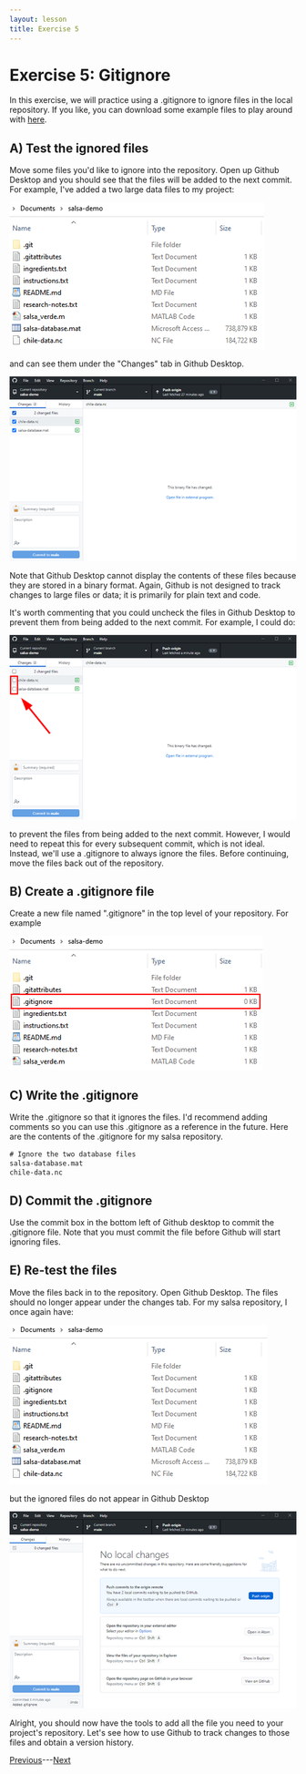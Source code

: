 ```yaml
---
layout: lesson
title: Exercise 5
---
```


# Exercise 5: Gitignore

In this exercise, we will practice using a .gitignore to ignore files in the local repository. If you like, you can download some example files to play around with <a href="..\demo-files\gitignore-demo-files.zip" download>here</a>.

## A) Test the ignored files

Move some files you'd like to ignore into the repository. Open up Github Desktop and you should see that the files will be added to the next commit. For example, I've added a two large data files to my project:

![A file browser shows the addition of two data files: 1. salsa-database.mat, and 2. chile-data.nc.](..\assets\images\E5\repo-contents-ignore.png)

and can see them under the "Changes" tab in Github Desktop.

![Github desktop lists the two new files under the changes tab.](..\assets\images\E5\ignore-1.png)

Note that Github Desktop cannot display the contents of these files because they are stored in a binary format. Again, Github is not designed to track changes to large files or data; it is primarily for plain text and code.

It's worth commenting that you could uncheck the files in Github Desktop to prevent them from being added to the next commit. For example, I could do:

![The check boxes beside salsa-database.mat and chile-data.nc in the Changes tab have been unchecked.](..\assets\images\E5\uncheck-ignore.png)

to prevent the files from being added to the next commit. However, I would need to repeat this for every subsequent commit, which is not ideal. Instead, we'll use a .gitignore to always ignore the files. Before continuing, move the files back out of the repository.

## B) Create a .gitignore file

Create a new file named ".gitignore" in the top level of your repository. For example

![A file browser for the salsa repository now has a file named .gitignore.](..\assets\images\E5\new-ignore.png)

## C) Write the .gitignore

Write the .gitignore so that it ignores the files. I'd recommend adding comments so you can use this .gitignore as a reference in the future. Here are the contents of the .gitignore for my salsa repository.

```
# Ignore the two database files
salsa-database.mat
chile-data.nc
```

## D) Commit the .gitignore

Use the commit box in the bottom left of Github desktop to commit the .gitignore file. Note that you must commit the file before Github will start ignoring files.

## E) Re-test the files

Move the files back in to the repository. Open Github Desktop. The files should no longer appear under the changes tab. For my salsa repository, I once again have:

![A file browser for the salsa repository now has a file named .gitignore as well as the two data files.](..\assets\images\E5\repo-contents-ignore2.png)

but the ignored files do not appear in Github Desktop

![Github Desktop does not acknowledge the addition of the data files to the salsa repository.](..\assets\images\E5\ignored.png)

Alright, you should now have the tools to add all the file you need to your project's repository. Let's see how to use Github to track changes to those files and obtain a version history.

[Previous](05-gitignore)---[Next](exercise-6)
